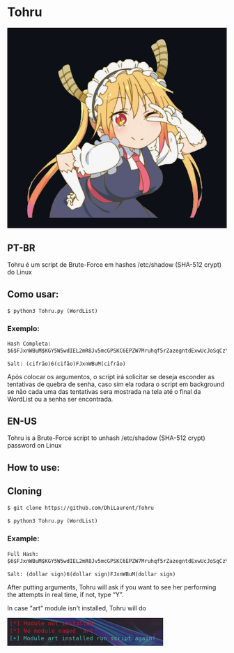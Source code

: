 # Tohru

![](/Tohruu.png?raw=true)

## PT-BR

Tohru é um script de Brute-Force em hashes /etc/shadow (SHA-512 crypt) do Linux 


## Como usar:

````
$ python3 Tohru.py (WordList)
````

### Exemplo:

````
Hash Completa: $6$FJxnWBuM$KGY5W5wdIEL2mR8Jv5mcGPSKC6EPZW7Mruhqf5rZazegntdExwUcJoSqCzYrifutf6QoSRsyO0YQWxTTQo4yP1
````

````
Salt: (cifrão)6(cifão)FJxnWBuM(cifrão)
````
Após colocar os argumentos, o script irá solicitar se deseja esconder as tentativas de quebra de senha, caso sim ela rodara o script em background se não cada uma das tentativas sera mostrada na tela até o final da WordList ou a senha ser encontrada.

## EN-US

Tohru is a Brute-Force script to unhash /etc/shadow (SHA-512 crypt) password on Linux

## How to use:

## Cloning

````
$ git clone https://github.com/DhiLaurent/Tohru
````

````
$ python3 Tohru.py (WordList)
````

### Example:

````
Full Hash: $6$FJxnWBuM$KGY5W5wdIEL2mR8Jv5mcGPSKC6EPZW7Mruhqf5rZazegntdExwUcJoSqCzYrifutf6QoSRsyO0YQWxTTQo4yP1
````

````
Salt: (dollar sign)6(dollar sign)FJxnWBuM(dollar sign)
````

After putting arguments, Tohru will ask if you want to see her performing the attempts in real time, if not, type “Y”.

In case "art" module isn't installed, Tohru will do

![](/module.png?raw=true)
